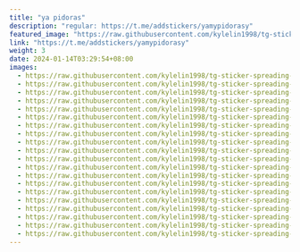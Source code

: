 ```yaml
---
title: "ya pidoras"
description: "regular: https://t.me/addstickers/yamypidorasy"
featured_image: "https://raw.githubusercontent.com/kylelin1998/tg-sticker-spreading-worldwide-images/main/img/dcf4ea64-de55-4a61-aca1-bd8b92389402.jpg"
link: "https://t.me/addstickers/yamypidorasy"
weight: 3
date: 2024-01-14T03:29:54+08:00
images:
  - https://raw.githubusercontent.com/kylelin1998/tg-sticker-spreading-worldwide-images/main/img/dcf4ea64-de55-4a61-aca1-bd8b92389402.jpg
  - https://raw.githubusercontent.com/kylelin1998/tg-sticker-spreading-worldwide-images/main/img/c52ae16d-0994-40b6-a4d1-41d10eeafa59.jpg
  - https://raw.githubusercontent.com/kylelin1998/tg-sticker-spreading-worldwide-images/main/img/46858199-1cab-4f8a-99f7-7fbcd9af1c5e.jpg
  - https://raw.githubusercontent.com/kylelin1998/tg-sticker-spreading-worldwide-images/main/img/15d4d0ce-2522-456f-a4c0-ce0a16e5b067.jpg
  - https://raw.githubusercontent.com/kylelin1998/tg-sticker-spreading-worldwide-images/main/img/c80eddfe-e197-4692-8c1e-480f251e14f6.jpg
  - https://raw.githubusercontent.com/kylelin1998/tg-sticker-spreading-worldwide-images/main/img/13e58d73-0151-4eac-8290-a013247bd580.jpg
  - https://raw.githubusercontent.com/kylelin1998/tg-sticker-spreading-worldwide-images/main/img/49563053-3787-4940-8c1d-24e07e3aa4ee.jpg
  - https://raw.githubusercontent.com/kylelin1998/tg-sticker-spreading-worldwide-images/main/img/7126ce39-d6cd-4c98-8441-abbacacbe126.jpg
  - https://raw.githubusercontent.com/kylelin1998/tg-sticker-spreading-worldwide-images/main/img/90c6d26b-4123-40a6-a864-95a4d524bc1a.jpg
  - https://raw.githubusercontent.com/kylelin1998/tg-sticker-spreading-worldwide-images/main/img/78fcd8fa-21b2-4c21-b80f-e0f3521d08a1.jpg
  - https://raw.githubusercontent.com/kylelin1998/tg-sticker-spreading-worldwide-images/main/img/dee5b2f7-2de9-41fa-8683-f4ba9d6964f9.jpg
  - https://raw.githubusercontent.com/kylelin1998/tg-sticker-spreading-worldwide-images/main/img/30f30012-0631-4819-b4c5-23968e0e9682.jpg
  - https://raw.githubusercontent.com/kylelin1998/tg-sticker-spreading-worldwide-images/main/img/27459c85-8e1b-4e86-aa51-308936603b74.jpg
  - https://raw.githubusercontent.com/kylelin1998/tg-sticker-spreading-worldwide-images/main/img/bc58eff3-6316-469b-a847-3277239383f2.jpg
  - https://raw.githubusercontent.com/kylelin1998/tg-sticker-spreading-worldwide-images/main/img/6b999087-d5de-42ff-8600-92ccd8aa7306.jpg
  - https://raw.githubusercontent.com/kylelin1998/tg-sticker-spreading-worldwide-images/main/img/e49b5dd8-ec49-454b-a4e7-ff73833c9954.jpg
  - https://raw.githubusercontent.com/kylelin1998/tg-sticker-spreading-worldwide-images/main/img/3e1c380f-7193-46b4-931f-99c0b58269b6.jpg
  - https://raw.githubusercontent.com/kylelin1998/tg-sticker-spreading-worldwide-images/main/img/f63d747c-06a3-44b3-990c-1342c7c6caec.jpg
  - https://raw.githubusercontent.com/kylelin1998/tg-sticker-spreading-worldwide-images/main/img/3dd9f7b0-53cc-456b-a314-379e3cd7d813.jpg
  - https://raw.githubusercontent.com/kylelin1998/tg-sticker-spreading-worldwide-images/main/img/8c4c676e-71c6-4916-a0c8-19f219c305e7.jpg
---
```

